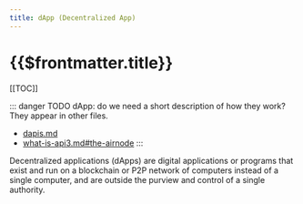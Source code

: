 ```yaml
---
title: dApp (Decentralized App)
---
```


# {{$frontmatter.title}}

<TocHeader />
[[TOC]]

::: danger TODO
dApp: do we need a short description of how they work? They appear in other files.

- [dapis.md](./dapis.md)
- [what-is-api3.md#the-airnode](../introduction/what-is-api3.md#the-airnode)
:::

Decentralized applications (dApps) are digital applications or programs that exist and run on a blockchain or P2P network of computers instead of a single computer, and are outside the purview and control of a single authority.
